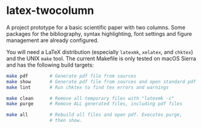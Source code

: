 # latex-twocolumn
A project prototype for a basic scientific paper with two columns. Some packages for the bibliography, syntax highlighting, font settings and figure management are already configured.

You will need a LaTeX distribution (especially ```latexmk```, ```xelatex```, and ```chktex```) and the UNIX ```make``` tool. The current Makefile is only tested on macOS Sierra and has the following build targets:
```bash
make pdf        # Generate pdf file from sources
make show       # Generate pdf file from sources and open standard pdf viewer
make lint       # Run chktex to find tex errors and warnings

make clean      # Remove all temporary files with "latexmk -c"
make purge      # Remove ALL generated files, including pdf files

make all        # Rebuild all files and open pdf. Executes purge,
                # then show.
```
